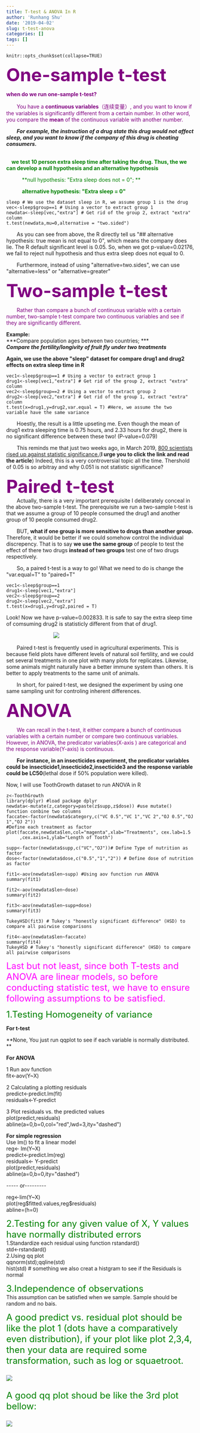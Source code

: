 ```yaml
---
title: T-test & ANOVA In R
author: 'Runhang Shu'
date: '2019-04-02'
slug: t-test-anova
categories: []
tags: []
---
```


   ```{r setup, include=FALSE}
knitr::opts_chunk$set(collapse=TRUE)
```


<font color=purple size=8> **One-sample t-test**</font>

<font color=purple>**when do we run one-sample t-test?**

&emsp;&emsp;You have a **continuous variables**（连续变量）, and you want to know if the variables is significantly different from a certain number. In other word, you compare the **mean** of the continuous variable with another number.
</font>

&emsp;&emsp;***For example, the instruction of a drug state this drug would not affect sleep, and you want to know if the company of this drug is cheating consumers.***

</br> &emsp;<font color=green>**we test 10 person extra sleep time after taking the drug. Thus, the we can develop a null hypothesis and an alternative hypothesis**

&emsp;&emsp;&emsp;**null hypothesis: "Extra sleep does not = 0"; **

&emsp;&emsp;&emsp;**alternative hypothesis: "Extra sleep = 0"**
</font>

```{r}
sleep # We use the dataset sleep in R, we assume group 1 is the drug
vec<-sleep$group==1 # Using a vector to extract group 1
newdata<-sleep[vec,"extra"] # Get rid of the group 2, extract "extra" column
t.test(newdata,mu=0,alternative = "two.sided")
```

&emsp;&emsp;As you can see from above, the R directly tell us "## alternative hypothesis: true mean is not equal to 0", which means the company does lie. The R default significant level is 0.05. So, when we got p-value=0.02176, we fail to reject null hypothesis and thus extra sleep does not equal to 0.

&emsp;&emsp;Furthermore, instead of using "alternative=two.sides", we can use "alternative=less" or "alternative=greater" 

<font color=purple size=8> **Two-sample t-test**</font>

<font color=purple> &emsp;&emsp;Rather than compare a bunch of continuous variable with a certain number, two-sample t-test compare two continuous variables and see if they are significantly different. 
</font>

**Example:**
</br>***Compare population ages between two countries; ***
</br>***Compare the fertility/longivity of fruit fly under two treatments***


**Again, we use the above "sleep" dataset for compare drug1 and drug2 effects on extra sleep time in R**
```{r}
vec1<-sleep$group==1 # Using a vector to extract group 1
drug1<-sleep[vec1,"extra"] # Get rid of the group 2, extract "extra" column
vec2<-sleep$group==2 # Using a vector to extract group 2
drug2<-sleep[vec2,"extra"] # Get rid of the group 1, extract "extra" column
t.test(x=drug1,y=drug2,var.equal = T) #Here, we assume the two variable have the same variance 
```
&emsp;&emsp;Hoestly, the result is a little upseting me. Even though the mean of drug1 extra sleeping time is 0.75 hours, and 2.33 hours for drug2, there is no significant difference between these two! (P-value=0.079)

&emsp;&emsp;This reminds me that just two weeks ago, in March 2019, [800 scientists rised up against statistic significance.](https://www.nature.com/articles/d41586-019-00857-9)(**I urge you to click the link and read the article**) Indeed, this is a very controversial topic all the time. Thershold of 0.05 is so arbitray and why 0.051 is not statistic significance?

<font color=purple size=8> **Paired t-test**</font>
</br>&emsp;&emsp;Actually, there is a very important prerequisite I deliberately conceal in the above two-sample t-test. The prerequisite we run a two-sample t-test is that we assume a group of 10 people consumed the drug1 and another group of 10 people consumed drug2. 

&emsp;&emsp;BUT, **what if one group is more sensitive to drugs than another group.** Therefore, it would be better if we could somehow control the individual discrepency. That is to say **we use the same group** of people to test the effect of there two drugs **instead of two groups** test one of two drugs respectively. 

&emsp;&emsp;So, a paired t-test is a way to go! What we need to do is change the "var.equal=T" to "paired=T"
```{r}
vec1<-sleep$group==1 
drug1<-sleep[vec1,"extra"] 
vec2<-sleep$group==2 
drug2<-sleep[vec2,"extra"]  
t.test(x=drug1,y=drug2,paired = T) 
```
Look! Now we have p-value=0.002833. It is safe to say the extra sleep time of comsuming drug2 is statisticly different from that of drug1. 

&emsp;&emsp;&emsp;&emsp;&emsp;&emsp;&emsp;&emsp;&emsp;![](/r/2019-04-02-t-test-anova_files/p0.05.jpeg)

&emsp;&emsp;Paired t-test is frequently used in agricultural experiments. This is because field plots have different levels of natural soil fertility, and we could set several treatments in one plot with many plots for replicates. Likewise, some animals might naturally have a better immune system than others. It is better to apply treatments to the same unit of animals.

&emsp;&emsp;In short, for paired t-test, we designed the experiment by using one same sampling unit for controling inherent differences. 

<font color=purple size=8> **ANOVA**</font>
<font color =purple>

&emsp;&emsp;We can recall in the t-test, it either compare a bunch of continuous variables with a certain number or compare two continuous variables. However, in ANOVA, the predicator variables(X-axis ) are categorical and the response variable(Y-axis) is continuous. </font>

&emsp;&emsp;**For instance, in an insecticides experiment, the predicator variables could be insecticide1,insecticide2,insecticide3 and the response variable could be LC50**(lethal dose if 50% population were killed). 

Now, I will use ToothGrowth dataset to run ANOVA in R
```{r}
z<-ToothGrowth
library(dplyr) #load package dplyr
newdata<-mutate(z,category=paste(z$supp,z$dose)) #use mutate() function conbine two columns 
faccate<-factor(newdata$category,c("VC 0.5","VC 1","VC 2","OJ 0.5","OJ 1","OJ 2")) 
#Define each treatment as factor
plot(faccate,newdata$len,col="magenta",xlab="Treatments", cex.lab=1.5
     ,cex.axis=1,ylab="Length of Tooth") 

supp<-factor(newdata$supp,c("VC","OJ"))# Define Type of nutrition as factor
dose<-factor(newdata$dose,c("0.5","1","2")) # Define dose of nutrition as factor

fit1<-aov(newdata$len~supp) #Using aov function run ANOVA
summary(fit1)

fit2<-aov(newdata$len~dose)
summary(fit2)

fit3<-aov(newdata$len~supp+dose)
summary(fit3) 

TukeyHSD(fit3) # Tukey's "honestly significant difference" (HSD) to compare all pairwise comparisons 

fit4<-aov(newdata$len~faccate)
summary(fit4)
TukeyHSD # Tukey's "honestly significant difference" (HSD) to compare all pairwise comparisons 
```



<font color=magenta size=5> Last but not least, since both T-tests and ANOVA are linear models, so before conducting statistic test, we have to ensure following assumptions to be satisfied. </font>

<font color=green size=5> 1.Testing Homogeneity of variance </font>

**For t-test**

**None, You just run qqplot to see if each variable is normally distributed. **

**For ANOVA**

1 Run aov function
</br>fit<-aov(Y~X)

2 Calculating a plotting residuals
</br>predict<-predict.lm(fit)
</br>residuals<-Y-predict

3 Plot residuals vs. the predicted values
</br>plot(predict,residuals)
</br>abline(a=0,b=0,col="red",lwd=3,ity="dashed")

**For simple regression**
</br> Use lm() to fit a linear model 
</br> reg<- lm(Y~X)
</br> predict<-predict.lm(reg)
</br> residuals<- Y-predict
</br> plot(predict,residuals)
</br> abline(a=0,b=0,ity="dashed")

----- or---------

reg<-lim(Y~X)
</br> plot(reg\$fitted.values,reg\$residuals)
</br> abline=(h=0)

<font color=green size=5> 2.Testing for any given value of X, Y values have normally distributed errors </font>
</br>1.Standardize each residual using function rstandard()
</br>std<-rstandard()
</br>2.Using qq plot 
</br>qqnorm(std);qqline(std)
</br>hist(std) # something we also creat a histgram to see if the Residuals is normal 

<font color=green size=5> 3.Independence of observations </font>
</br> This assumption can be satisfied when we sample. Sample should be random and no bais. 

<font color=green size=5> A good predict vs. residual plot should be like the plot 1 (dots have a comparatively even distribution), if your plot like plot 2,3,4, then your data are required some transformation, such as log or squaetroot. 

![](/r/2019-04-02-t-test-anova_files/Residual-plots-for-four-type-datasets.png)

<font color=green size=5> A good qq plot shoud be like the 3rd plot bellow: 

![](/r/2019-04-02-t-test-anova_files/ZXRkL.png)
